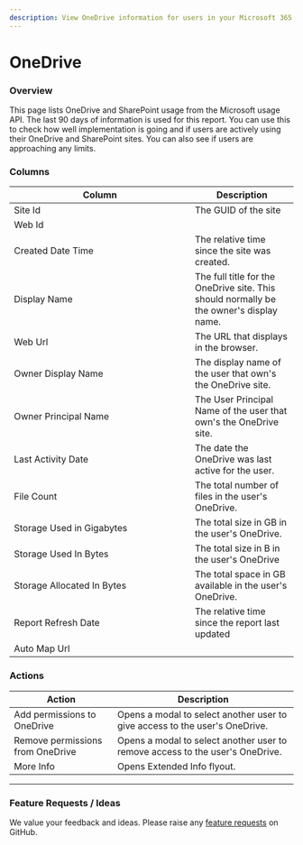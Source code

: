 ```yaml
---
description: View OneDrive information for users in your Microsoft 365 tenants.
---
```


# OneDrive

### Overview

This page lists OneDrive and SharePoint usage from the Microsoft usage API. The last 90 days of information is used for this report. You can use this to check how well implementation is going and if users are actively using their OneDrive and SharePoint sites. You can also see if users are approaching any limits.

### Columns

<table><thead><tr><th width="305">Column</th><th>Description</th></tr></thead><tbody><tr><td>Site Id</td><td>The GUID of the site</td></tr><tr><td>Web Id</td><td></td></tr><tr><td>Created Date Time</td><td>The relative time since the site was created.</td></tr><tr><td>Display Name</td><td>The full title for the OneDrive site. This should normally be the owner's display name.</td></tr><tr><td>Web Url</td><td>The URL that displays in the browser.</td></tr><tr><td>Owner Display Name</td><td>The display name of the user that own's the OneDrive site.</td></tr><tr><td>Owner Principal Name </td><td>The User Principal Name of the user that own's the OneDrive site.</td></tr><tr><td>Last Activity Date</td><td>The date the OneDrive was last active for the user.</td></tr><tr><td>File Count</td><td>The total number of files in the user's OneDrive.</td></tr><tr><td>Storage Used in Gigabytes</td><td>The total size in GB in the user's OneDrive.</td></tr><tr><td>Storage Used In Bytes</td><td>The total size in B in the user's OneDrive</td></tr><tr><td>Storage Allocated In Bytes</td><td>The total space in GB available in the user's OneDrive.</td></tr><tr><td>Report Refresh Date</td><td>The relative time since the report last updated</td></tr><tr><td>Auto Map Url</td><td></td></tr></tbody></table>

### Actions

| Action                           | Description                                                                   |
| -------------------------------- | ----------------------------------------------------------------------------- |
| Add permissions to OneDrive      | Opens a modal to select another user to give access to the user's OneDrive.   |
| Remove permissions from OneDrive | Opens a modal to select another user to remove access to the user's OneDrive. |
| More Info                        | Opens Extended Info flyout.                                                   |

***

### Feature Requests / Ideas

We value your feedback and ideas. Please raise any [feature requests](https://github.com/KelvinTegelaar/CIPP/issues/new?assignees=\&labels=enhancement%2Cno-priority\&projects=\&template=feature.yml\&title=%5BFeature+Request%5D%3A+) on GitHub.

